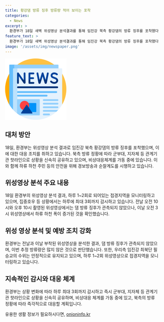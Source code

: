 ```yaml
---
title: 황강댐 방류 징후 방류량 적어 보이는 포착
categories:
  - News
excerpt: >
  환경부가 18일 새벽 위성영상 분석결과를 통해 임진강 북측 황강댐의 방류 징후를 포착했다. 추정 방류량은 많지 않아 필승교 수위는 안정적이며, 하루 1~2회 위성영상으로 접경지역을 모니터링하고 있으며, 이에 따라 즉시 관계기관에 상황을 공유하고 비상대응체계를 가동 중이다. 한편, CBS노컷뉴스는 여러분의 제보를 기다린다.
feature_text: >
  환경부가 18일 새벽 위성영상 분석결과를 통해 임진강 북측 황강댐의 방류 징후를 포착했다. 추정 방류량은 많지 않아 필승교 수위는 안정적이며, 하루 1~2회 위성영상으로 접경지역을 모니터링하고 있으며, 이에 따라 즉시 관계기관에 상황을 공유하고 비상대응체계를 가동 중이다. 한편, CBS노컷뉴스는 여러분의 제보를 기다린다.
image: '/assets/img/newspaper.png'
---
```


<p><img src="/assets/img/newspaper.png" alt="kimp 속보" /></p>

<h2>대처 방안</h2>

<p data-ke-size="size16">18일, 환경부는 위성영상 분석 결과로 임진강 북측 황강댐의 방류 징후를 포착했으며, 이에 대한 대응 조치를 취하고 있습니다. 북측 방류 정황에 따라 군부대, 지자체 등 관계기관 핫라인으로 상황을 신속히 공유하고 있으며, 비상대응체계를 가동 중에 있습니다. 이와 함께 하류 하천 주민 등의 안전을 위해 경보방송과 순찰계도를 시행하고 있습니다.</p>

<h2>위성영상 분석 주요 내용</h2>

<p data-ke-size="size16">18일 환경부의 위성영상 분석 결과, 하루 1~2회로 되어있는 접경지역을 모니터링하고 있으며, 집중호우 등 상황에서는 하루에 최대 3회까지 감시하고 있습니다. 전날 오전 10시와 오후 10시 촬영된 위성영상에서는 댐 방류 징후가 관측되지 않았으나, 이날 오전 3시 위성영상에서 하류 하천 폭이 증가된 것을 확인했습니다.</p>

<h2>위성 영상 분석 및 예방 조치 강화</h2>

<p data-ke-size="size16">환경부는 전날과 이날 부착된 위성영상을 분석한 결과, 댐 방류 징후가 관측되지 않았으며, 이번 추정 방류량은 많지 않은 것으로 판단했습니다. 또한, 우리측 임진강 최북단 필승교의 수위는 안정적으로 유지되고 있으며, 하루 1~2회 위성영상으로 접경지역을 모니터링하고 있습니다.</p>

<h2>지속적인 감시와 대응 체계</h2>

<p data-ke-size="size16">환경부는 상황 변화에 따라 하루 최대 3회까지 감시하고 즉시 군부대, 지자체 등 관계기관 핫라인으로 상황을 신속히 공유하며, 비상대응 체계를 가동 중에 있고, 북측의 방류 정황에 따라 즉각적으로 대응할 계획입니다.</p>
유용한 생활 정보가 필요하시다면, <a href="https://onioninfo.kr" rel="dofollow">onioninfo.kr</a>


